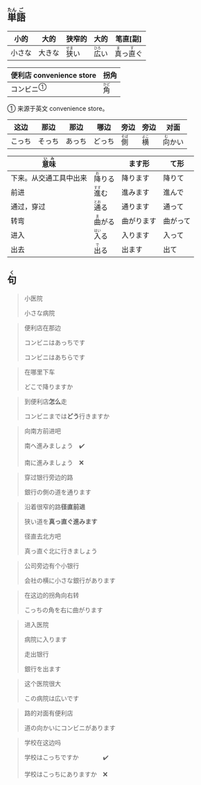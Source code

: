 ## <ruby>単<rt>たん</rt>語<rt>ご</rt></ruby>

| 小的  | 大的  | 狭窄的                        | 大的                         | 笔直[副]                                              |
| --- | --- | -------------------------- | -------------------------- | -------------------------------------------------- |
| 小さな | 大きな | <ruby>狭<rt>せま</rt>い</ruby> | <ruby>広<rt>ひろ</rt>い</ruby> | <ruby>真<rt>ま</rt></ruby>っ<ruby>直<rt>す</rt></ruby>ぐ |

| 便利店 convenience store    | 拐角                         |
| --------------------------- | ---------------------------- |
| <a>コンビニ</a><sup>①</sup> | <ruby>角<rt>かど</rt></ruby> |

① 来源于英文 convenience store。

| 这边   | 那边   | 那边   | 哪边   | 旁边                         | 旁边                         | 对面                           |
| ------ | ------ | ------ | ------ | ---------------------------- | ---------------------------- | ------------------------------ |
| こっち | そっち | あっち | どっち | <ruby>側<rt>そば</rt></ruby> | <ruby>横<rt>よこ</rt></ruby> | <ruby>向<rt>む</rt>かい</ruby> |

| <ruby>意<rt>い</rt>味<rt>み</rt></ruby> |                                | ます形     | て形     |
| --------------------------------------- | ------------------------------ | ---------- | -------- |
| 下来。从交通工具中出来                  | <ruby>降<rt>お</rt>りる</ruby> | 降ります   | 降りて   |
| 前进                                    | <ruby>進<rt>すす</rt>む</ruby> | 進みます   | 進んで   |
| 通过，穿过                              | <ruby>通<rt>とお</rt>る</ruby> | 通ります   | 通って   |
| 转弯                                    | <ruby>曲<rt>ま</rt>がる</ruby> | 曲がります | 曲がって |
| 进入                                    | <ruby>入<rt>はい</rt>る</ruby> | 入ります   | 入って   |
| 出去                                    | <ruby>出<rt>で</rt>る</ruby>   | 出ます     | 出て     |



## <ruby>句<rt>く</rt></ruby>

> 小医院
> 
> 小さな病院

> 便利店在那边
> 
> コンビニはあっちです
> 
> コンビニはあちらです

> 在哪里下车
> 
> どこで降りますか

> 到便利店**怎么**走
> 
> コンビニまでは**どう**行きますか

> 向南方前进吧
>
> 南へ進みましょう　✔️
>
> 南に進みましょう　❌

> 穿过银行旁边的路
> 
> 銀行の側の道を通ります

> 沿着很窄的路**径直前进**
> 
> 狭い道を**真っ直ぐ進みます**
> 
> 径直去北方吧
> 
> 真っ直ぐ北に行きましょう

> 公司旁边有个小银行
> 
> 会社の横に小さな銀行があります

> 在这边的拐角向右转
> 
> こっちの角を右に曲がります

> 进入医院
> 
> 病院に入ります
> 
> 走出银行
> 
> 銀行を出ます

> 这个医院很大
> 
> この病院は広いです

> 路的对面有便利店
> 
> 道の向かいにコンビニがあります

> 学校在这边吗
>
> 学校はこっちですか　　　　✔️
>
> 学校はこっちにありますか　❌
